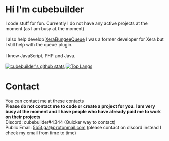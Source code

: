 # Hi I'm cubebuilder
I code stuff for fun. Currently I do not have any active projects at the moment (as I am busy at the moment)
<br>
<br>
I also help develop <a href="https://github.com/xeraplugins/xerabungeequeue/">XeraBungeeQueue</a> I was a former developer for Xera but I still help with the queue plugin.
<br>
<br>
I know JavaScript, PHP and Java.
<br>
<br>
[![cubebuilder's github stats](https://github-readme-stats.vercel.app/api?username=cubebuilder)](https://github.com/anuraghazra/github-readme-stats)
[![Top Langs](https://github-readme-stats.vercel.app/api/top-langs/?username=cubebuilder&layout=compact)](https://github.com/anuraghazra/github-readme-stats)
<br>
# Contact
You can contact me at these contacts
<br>
**Please do not contact me to code or create a project for you. I am very busy at the moment and I have people who have already paid me to work on their projects**
<br>
Discord: cubebuilder#4344 (Quicker way to contact)
<br>
Public Email: 5b5t.ga@protonmail.com (please contact on discord instead I check my email from time to time)
<br>
